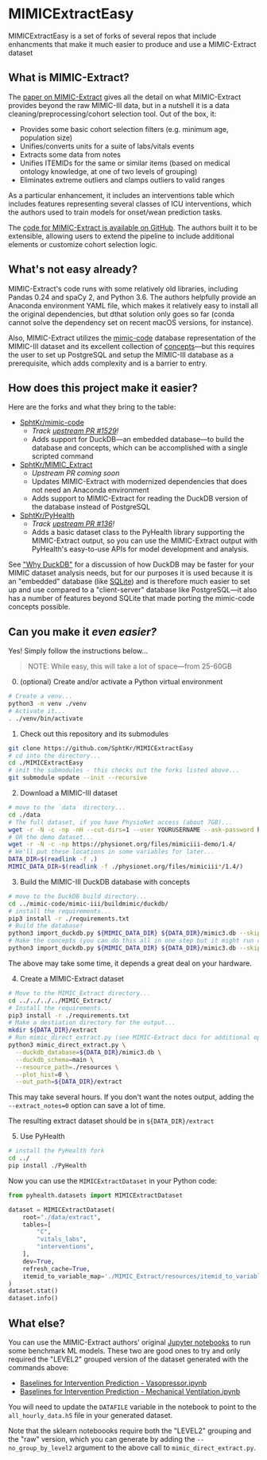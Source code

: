 # MIMICExtractEasy

MIMICExtractEasy is a set of forks of several repos that include
enhancments that make it much easier to produce and use a MIMIC-Extract dataset

## What is MIMIC-Extract?

The [paper on MIMIC-Extract](https://arxiv.org/abs/1907.08322) gives all the detail on what MIMIC-Extract provides beyond the raw MIMIC-III data, but in a nutshell it is a data cleaning/preprocessing/cohort selection tool. Out of the box, it:

* Provides some basic cohort selection filters (e.g. minimum age, population size)
* Unifies/converts units for a suite of labs/vitals events
* Extracts some data from notes
* Unifies ITEMIDs for the same or similar items (based on medical ontology knowledge, at one of two levels of grouping)
* Eliminates extreme outliers and clamps outliers to valid ranges

As a particular enhancement, it includes an interventions table which includes features representing several classes of ICU interventions, which the authors used to train models for onset/wean prediction tasks.

The [code for MIMIC-Extract is available on GitHub](https://github.com/MLforHealth/MIMIC_Extract). The authors built it to be extensible, allowing users to extend the pipeline to include additional elements or customize cohort selection logic.

## What's not easy already?

MIMIC-Extract's code runs with some relatively old libraries, including Pandas 0.24 and spaCy 2, and Python 3.6. The authors helpfully provide an Anaconda environment YAML file, which makes it relatively easy to install all the original dependencies, but dthat solution only goes so far (conda cannot
solve the dependency set on recent macOS versions, for instance).

Also, MIMIC-Extract utilizes the [mimic-code](https://github.com/MIT-LCP/mimic-code) database representation of the MIMIC-III dataset and its excellent collection of [concepts](https://github.com/MIT-LCP/mimic-code/tree/main/mimic-iii/concepts)—but this requires the user to set up PostgreSQL and setup the MIMIC-III database as a prerequisite, which adds complexity and is a barrier to entry.

## How does this project make it easier?

Here are the forks and what they bring to the table:

* [SphtKr/mimic-code](https://github.com/SphtKr/mimic-code)
  * _Track [upstream PR #1529](https://github.com/MIT-LCP/mimic-code/pull/1529)!_
  * Adds support for DuckDB—an embedded database—to build the database and concepts, which can be accomplished with a single scripted command
* [SphtKr/MIMIC_Extract](https://github.com/SphtKr/MIMIC_Extract)
  * _Upstream PR coming soon_
  * Updates MIMIC-Extract with modernized dependencies that does not need an Anaconda environment
  * Adds support to MIMIC-Extract for reading the DuckDB version of the database instead of PostgreSQL
* [SphtKr/PyHealth](https://github.com/SphtKr/PyHealth/)
  * _Track [upstream PR #136](https://github.com/sunlabuiuc/PyHealth/pull/136)!_
  * Adds a basic dataset class to the PyHealth library supporting the MIMIC-Extract output, so you can use the MIMIC-Extract output with PyHealth's easy-to-use APIs for model development and analysis.

 See ["Why DuckDB"](https://duckdb.org/why_duckdb) for a discussion of how DuckDB may be faster for your MIMIC dataset analysis needs, but for our purposes it is used because it is an "embedded" database (like [SQLite](https://www.sqlite.org/index.html)) and is therefore much easier to set up and use compared to a "client-server" database like PostgreSQL—it also has a number of features beyond SQLite that made porting the mimic-code concepts possible.

 ## Can you make it _even easier?_

 Yes! Simply follow the instructions below...

 > NOTE: While easy, this will take a lot of space—from 25-60GB

0. (optional) Create and/or activate a Python virtual environment 
```sh
# Create a venv...
python3 -m venv ./venv
# Activate it...
. ./venv/bin/activate
```

1. Check out this repository and its submodules
```sh
git clone https://github.com/SphtKr/MIMICExtractEasy
# cd into the directory...
cd ./MIMICExtractEasy
# init the submodules - this checks out the forks listed above...
git submodule update --init --recursive
```

2. Download a MIMIC-III dataset
```sh
# move to the `data` directory...
cd ./data
# The full dataset, if you have PhysioNet access (about 7GB)...
wget -r -N -c -np -nH --cut-dirs=1 --user YOURUSERNAME --ask-password https://physionet.org/files/mimiciii/1.4/
# OR the demo dataset...
wget -r -N -c -np https://physionet.org/files/mimiciii-demo/1.4/
# We'll put these locations in some variables for later...
DATA_DIR=$(readlink -f .)
MIMIC_DATA_DIR=$(readlink -f ./physionet.org/files/mimiciii*/1.4/)
```

3. Build the MIMIC-III DuckDB database with concepts
```sh
# move to the DuckDB build directory...
cd ../mimic-code/mimic-iii/buildmimic/duckdb/
# install the requirements...
pip3 install -r ./requirements.txt
# Build the database!
python3 import_duckdb.py ${MIMIC_DATA_DIR} ${DATA_DIR}/mimic3.db --skip-indexes
# Make the concepts (you can do this all in one step but it might run out of memory)...
python3 import_duckdb.py ${MIMIC_DATA_DIR} ${DATA_DIR}/mimic3.db --skip-tables --make-concepts
```
The above may take some time, it depends a great deal on your hardware.

4. Create a MIMIC-Extract dataset
```sh
# Move to the MIMIC_Extract directory...
cd ../../../../MIMIC_Extract/
# Install the requirements...
pip3 install -r ./requirements.txt
# Make a destiation directory for the output...
mkdir ${DATA_DIR}/extract
# Run mimic_direct_extract.py (see MIMIC-Extract docs for additional options)...
python3 mimic_direct_extract.py \
  --duckdb_database=${DATA_DIR}/mimic3.db \
  --duckdb_schema=main \
  --resource_path=./resources \
  --plot_hist=0 \
  --out_path=${DATA_DIR}/extract
```
This may take several hours. If you don't want the notes output, adding the `--extract_notes=0` option can save a lot of time.

The resulting extract dataset should be in `${DATA_DIR}/extract`

5. Use PyHealth
```sh
# install the PyHealth fork
cd ../
pip install ./PyHealth
```
Now you can use the `MIMICExtractDataset` in your Python code:
```Python
from pyhealth.datasets import MIMICExtractDataset

dataset = MIMICExtractDataset(
    root="./data/extract",
    tables=[
        "C",
        "vitals_labs",
        "interventions",
    ],
    dev=True,
    refresh_cache=True,
    itemid_to_variable_map='./MIMIC_Extract/resources/itemid_to_variable_map.csv'
)
dataset.stat()
dataset.info()
```

## What else?

You can use the MIMIC-Extract authors' original [Jupyter notebooks](https://github.com/SphtKr/MIMIC_Extract/tree/duckdb-support/notebooks)
to run some benchmark ML models. These two are good ones to try and only required the "LEVEL2"
grouped version of the dataset generated with the commands above:

* [Baselines for Intervention Prediction - Vasopressor.ipynb](https://github.com/SphtKr/MIMIC_Extract/tree/duckdb-support/notebooks/Baselines%20for%20Intervention%20Prediction%20-%20Vasopressor.ipynb)
* [Baselines for Intervention Prediction - Mechanical Ventilation.ipynb](https://github.com/SphtKr/MIMIC_Extract/tree/duckdb-support/notebooks/Baselines%20for%20Intervention%20Prediction%20-%20Mechanical%20Ventilation.ipynb)

You will need to update the `DATAFILE` variable in the notebook to point to the `all_hourly_data.h5`
file in your generated dataset.

Note that the sklearn noteboooks require both the "LEVEL2" grouping and the "raw" version, which you can 
generate by adding the `--no_group_by_level2` argument to the above call to `mimic_direct_extract.py`.
